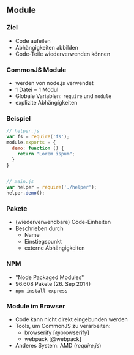 
## Module

### Ziel

- Code aufeilen
- Abhängigkeiten abbilden
- Code-Teile wiederverwenden können

### CommonJS Module

- werden von node.js verwendet
- 1 Datei = 1 Modul
- Globale Variablen: `require` und `module`
- explizite Abhängigkeiten

### Beispiel

```javascript
// helper.js
var fs = require('fs');
module.exports = {
  demo: function () {
    return "Lorem ispum";
  }
}


// main.js
var helper = require('./helper');
helper.demo();
```

### Pakete

- (wiederverwendbare) Code-Einheiten
- Beschrieben durch
    - Name
    - Einstiegspunkt
    - externe Abhängigkeiten

### NPM

- "Node Packaged Modules"
- 96.608 Pakete (26. Sep 2014)
- `npm install express`

### Module im Browser

- Code kann nicht direkt eingebunden werden
- Tools, um CommonJS zu verarbeiten:
    - browserify [@browserify]
    - webpack [@webpack]
- Anderes System: AMD (_require.js_)

